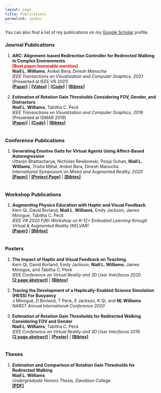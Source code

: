 ```yaml
---
layout: page
title: Publications
permalink: /pubs/
---
```


You can also find a list of my publications on my <a href="https://scholar.google.com/citations?user=KIUsT1cAAAAJ" target="_blank">Google Scholar</a> profile.

<h3>Journal Publications</h3>

<ol>

<li>
<b>ARC: Alignment-based Redirection Controller for Redirected Walking in Complex Environments</b> <br>
<span style="color:red"><b>[Best paper honorable mention]</b></span><br>
<b>Niall L. Williams</b>, Aniket Bera, Dinesh Manocha<br>
<i>IEEE Transactions on Visualization and Computer Graphics, 2021</i><br>
(Presented at IEEE VR 2021)<br>
<a href="../files/publications/williams2021arc.pdf" target="_blank"><b>[Paper]</b></a> | <a href="https://www.youtube.com/watch?v=myz2Qnyaj7Q" target="_blank"><b>[Video]</b></a> | <a href="https://github.com/pasumi/pasumi" target="_blank"><b>[Code]</b></a> | <a href="../files/bib/williams2021arc.txt" target="_blank"><b>[Bibtex]</b></a>
</li>
<br>

<li>
<b>Estimation of Rotation Gain Thresholds Considering FOV, Gender, and Distractors</b><br>
<b>Niall L. Williams</b>, Tabitha C. Peck<br>
<i>IEEE Transactions on Visualization and Computer Graphics, 2019</i><br>
(Presented at ISMAR 2019)<br>
<a href="../files/publications/williams2019estimation.pdf" target="_blank"><b>[Paper]</b></a> | <a href="https://github.com/niallw/Redirected-Walking-Thresholds" target="_blank"><b>[Code]</b></a> | <a href="../files/bib/williams2019estimation.txt" target="_blank"><b>[Bibtex]</b></a>
</li>
<br>

</ol>

<h3>Conference Publications</h3>

<ol>

<li>
<b>Generating Emotive Gaits for Virtual Agents Using Affect-Based Autoregression</b><br>
Uttaran Bhattacharya, Nicholas Rewkowski, Pooja Guhan, <b>Niall L. Williams</b>, Trisha Mittal, Aniket Bera, Dinesh Manocha<br>
<i>International Symposium on Mixed and Augmented Reality, 2020</i><br>
<a href="../files/publications/bhattacharya2020generating.pdf" target="_blank"><b>[Paper]</b></a> | <a href="https://gamma.umd.edu/gen_emotive_gaits/" target="_blank"><b>[Project Page]</b></a> | <a href="../files/bib/bhattacharya2020generating.txt" target="_blank"><b>[Bibtex]</b></a>
</li><br>

</ol>

<h3>Workshop Publications</h3>

<ol>

<li>
<b>Augmenting Physics Education with Haptic and Visual Feedback.</b><br>
Kern Qi, David Borland, <b>Niall L. Williams</b>, Emily Jackson, James Minogue, Tabitha C. Peck<br>
<i>IEEE VR 2020 Fifth Workshop on K-12+ Embodied Learning through Virtual & Augmented Reality (KELVAR)</i><br>
<a href="../files/publications/qi2020augmenting.pdf" target="_blank"><b>[Paper]</b></a> | <a href="../files/bib/qi2020augmenting.txt" target="_blank"><b>[Bibtex]</b></a>
</li><br>

</ol>

<h3>Posters</h3>

<ol>

<li>
<b>The Impact of Haptic and Visual Feedback on Teaching.</b><br>
Kern Qi, David Borland, Emily Jackson, <b>Niall L. Williams</b>, James Minogue, and Tabitha C. Peck<br>
<i>IEEE Conference on Virtual Reality and 3D User Interfaces 2020</i><br>
<a href="../files/publications/qi2020impact.pdf" target="_blank"><b>[2 page abstract]</b></a> | <a href="../files/bib/qi2020impact.txt" target="_blank"><b>[Bibtex]</b></a>
</li><br>

<li>
<b>Tracing the Development of a Haptically-Enabled Science Simulation (HESS) For Buoyancy</b><br>
J  Minogue, D Borland, T Peck, E Jackson, K Qi, and <b>NL Williams</b><br>
<i>NARST Annual International Conference 2020</i><br>
</li><br>

<li>
<b>Estimation of Rotation Gain Thresholds for Redirected Walking Considering FOV and Gender</b><br>
<b>Niall L. Williams</b>, Tabitha C. Peck<br>
<i>IEEE Conference on Virtual Reality and 3D User Interfaces 2019</i><br>
<a href="../files/publications/williams2019poster.pdf" target="_blank"><b>[2 page abstract]</b></a> | <a href="../files/publications/williams2019poster_ppt.pdf" target="_blank"><b>[Poster]</b></a> | <a href="../files/bib/williams2019estimation_poster.txt" target="_blank"><b>[Bibtex]</b></a>
</li><br>

</ol>

<h3>Theses</h3>

<ol>

<li>
<b>Estimation and Comparison of Rotation Gain Thresholds for Redirected Walking</b><br>
<b>Niall L. Williams</b><br>
<i>Undergraduate Honors Thesis, Davidson College</i><br>
<a href="../files/publications/williams2019thesis.pdf" target="_blank"><b>[PDF]</b></a>
</li><br>

</ol>


<!-- <li class="paper">
  <b>TITLE</b><br>
  AUTHORS<br>
  <i>CONFERENCE/JOURNAL</i><br>
  <a href="../files/publications/PAPER.pdf" target="_blank"><b>[Paper]</b></a> | <a href="https://github.com/niallw/CODE" target="_blank"><b>[Code]</b></a> | <a href="../files/bib/CITATION.txt" target="_blank"><b>[Bibtex]</b></a></a>
</li> -->
